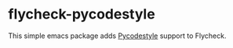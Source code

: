 # flycheck-pycodestyle

This simple emacs package adds [Pycodestyle](http://pycodestyle.pycqa.org/en/latest/) support to Flycheck.
